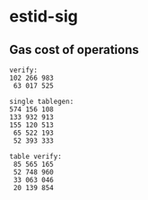 # estid-sig


## Gas cost of operations

```
verify:
102 266 983
 63 017 525

single tablegen:
574 156 108
133 932 913
155 120 513
 65 522 193
 52 393 333

table verify:
 85 565 165
 52 748 960
 33 063 046
 20 139 854
```

